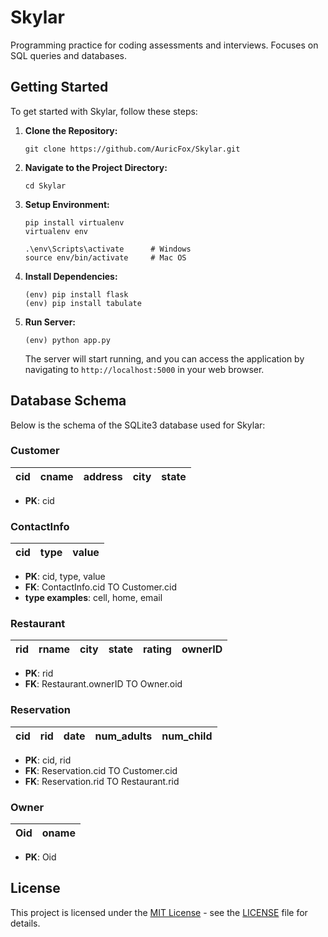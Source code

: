 # Skylar
Programming practice for coding assessments and interviews. Focuses on SQL queries and databases.

## Getting Started

To get started with Skylar, follow these steps:

1. **Clone the Repository:**
    ```
    git clone https://github.com/AuricFox/Skylar.git
    ```

2. **Navigate to the Project Directory:**
    ```
    cd Skylar
    ```

3. **Setup Environment:**
    ```
    pip install virtualenv  
    virtualenv env

    .\env\Scripts\activate      # Windows
    source env/bin/activate     # Mac OS
    ```

4. **Install Dependencies:**
    ```
    (env) pip install flask
    (env) pip install tabulate
    ```

5. **Run Server:**
    ```
    (env) python app.py
    ```

    The server will start running, and you can access the application by navigating to `http://localhost:5000` in your web browser.

## Database Schema

Below is the schema of the SQLite3 database used for Skylar:

### Customer

|**cid**|cname |address|city |state|
|:-----:|:----:|:-----:|:---:|:---:|

- **PK**: cid

### ContactInfo

|**cid**|type  |value  |
|:-----:|:----:|:-----:|

- **PK**: cid, type, value
- **FK**: ContactInfo.cid TO Customer.cid
- **type examples**: cell, home, email

### Restaurant

|**rid**|rname |city   |state|rating|ownerID|
|:-----:|:----:|:-----:|:---:|:----:|:-----:|

- **PK**: rid
- **FK**: Restaurant.ownerID TO Owner.oid

### Reservation

|**cid**|rid   |date   |num_adults|num_child|
|:-----:|:----:|:-----:|:--------:|:-------:|

- **PK**: cid, rid
- **FK**: Reservation.cid TO Customer.cid
- **FK**: Reservation.rid TO Restaurant.rid

### Owner

|**Oid**|oname |
|:-----:|:----:|

- **PK**: Oid

## License

This project is licensed under the [MIT License](https://opensource.org/licenses/MIT) - see the [LICENSE](LICENSE) file for details.
